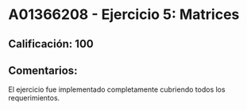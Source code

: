 # A01366208 - Ejercicio 5: Matrices

## **Calificación**: 100

## **Comentarios**:

El ejercicio fue implementado completamente cubriendo todos los requerimientos.
